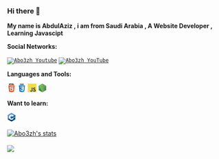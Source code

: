 ### Hi there 👋
**My name is AbdulAziz , i am from Saudi Arabia , A Website Developer , Learning Javascipt**


**Social Networks:**

<a href="https://discord.gg/q86RmhFY5m"><code><img alt="Abo3zh Youtube" height="20" src="https://discord.com/assets/07dca80a102d4149e9736d4b162cff6f.ico"></code></a>
<a href="https://www.youtube.com/c/UCAyzLky2HOuvg3i3c8XJ0YQ?sub_confirmation=1"><code><img alt="Abo3zh YouTube" height="20" src="https://s.ytimg.com/yts/img/favicon_144-vfliLAfaB.png"></code></a>
<br>


**Languages and Tools:**

<code><img height="20" src="https://raw.githubusercontent.com/github/explore/80688e429a7d4ef2fca1e82350fe8e3517d3494d/topics/html/html.png"></code>
<code><img height="20" src="https://raw.githubusercontent.com/github/explore/80688e429a7d4ef2fca1e82350fe8e3517d3494d/topics/css/css.png"></code>
<code><img height="20" src="https://raw.githubusercontent.com/github/explore/80688e429a7d4ef2fca1e82350fe8e3517d3494d/topics/javascript/javascript.png"></code>
<code><img height="20" src="https://raw.githubusercontent.com/github/explore/80688e429a7d4ef2fca1e82350fe8e3517d3494d/topics/nodejs/nodejs.png"></code>

**Want to learn:**

<code><img height="20" src="https://raw.githubusercontent.com/github/explore/80688e429a7d4ef2fca1e82350fe8e3517d3494d/topics/cpp/cpp.png"></code>
<br>

<a href="https://github.com/Abo3zh">
  <img align="center" src="https://github-readme-stats.vercel.app/api?username=Abo3zh&show_icons=true&include_all_commits=true&show_icons=true&title_color=fff&icon_color=79ff97&text_color=fff&custom_title=Abo3zh%20Stats&bg_color=%200,4800ff,00f1ff" alt="Abo3zh's stats" />
</a>
<br><br>
<a href="https://github.com/Abo3zh?tab=repositories">
  <img align="center" src="https://github-readme-stats.vercel.app/api/top-langs/?username=Abo3zh&layout=compact&show_icons=true&title_color=fff&icon_color=79ff97&text_color=9f9f9f&bg_color=&bg_color=000000" />
</a>
<br>
<br>
